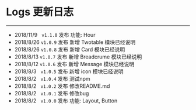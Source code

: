 # Logs 更新日志
----
* 2018/11/9 &nbsp; ```v1.1.0``` 发布 功能: Hour
* 2018/8/26 ```v1.0.9``` 发布 新增 Twotable 模块已经说明
* 2018/8/26 ```v1.0.8``` 发布 新增 Card 模块已经说明
* 2018/8/13 ```v1.0.7``` 发布 新增 Breadcrume 模块已经说明
* 2018/8/12 ```v1.0.6``` 发布 新增 Message 模块已经说明
* 2018/8/3 &nbsp; ```v1.0.5``` 发布 新增 icon 模块已经说明
* 2018/8/2 &nbsp; ```v1.0.4``` 发布 测试npm
* 2018/8/2 &nbsp; ```v1.0.2``` 发布 修改README.md
* 2018/8/2 &nbsp; ```v1.0.1``` 发布 修改bug
* 2018/8/2 &nbsp; ```v1.0.0``` 发布 功能: Layout, Button


